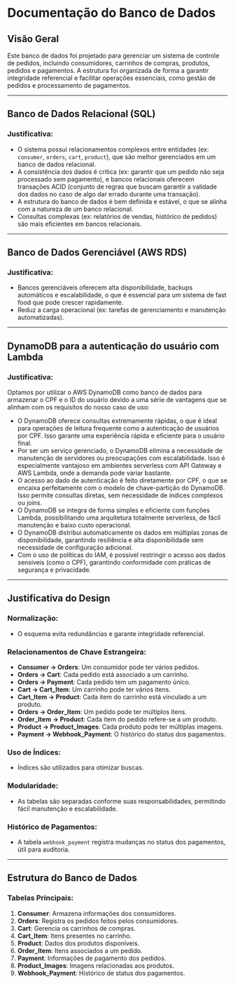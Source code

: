 # Documentação do Banco de Dados

## Visão Geral
Este banco de dados foi projetado para gerenciar um sistema de controle de pedidos, incluindo consumidores, carrinhos de compras, produtos, pedidos e pagamentos. A estrutura foi organizada de forma a garantir integridade referencial e facilitar operações essenciais, como gestão de pedidos e processamento de pagamentos.

---

## Banco de Dados Relacional (SQL)

### Justificativa:
- O sistema possui relacionamentos complexos entre entidades (ex: `consumer`, `orders`, `cart`, `product`), que são melhor gerenciados em um banco de dados relacional.
- A consistência dos dados é crítica (ex: garantir que um pedido não seja processado sem pagamento), e bancos relacionais oferecem transações ACID (conjunto de regras que buscam garantir a validade dos dados no caso de algo dar errado durante uma transação).
- A estrutura do banco de dados é bem definida e estável, o que se alinha com a natureza de um banco relacional.
- Consultas complexas (ex: relatórios de vendas, histórico de pedidos) são mais eficientes em bancos relacionais.

---

## Banco de Dados Gerenciável (AWS RDS)

### Justificativa:
- Bancos gerenciáveis oferecem alta disponibilidade, backups automáticos e escalabilidade, o que é essencial para um sistema de fast food que pode crescer rapidamente.
- Reduz a carga operacional (ex: tarefas de gerenciamento e manutenção automatizadas).

---

## DynamoDB para a autenticação do usuário com Lambda

### Justificativa:
Optamos por utilizar o AWS DynamoDB como banco de dados para armazenar o CPF e o ID do usuário devido a uma série de vantagens que se alinham com os requisitos do nosso caso de uso:

- O DynamoDB oferece consultas extremamente rápidas, o que é ideal para operações de leitura frequente como a autenticação de usuários por CPF. Isso garante uma experiência rápida e eficiente para o usuário final.
- Por ser um serviço gerenciado, o DynamoDB elimina a necessidade de manutenção de servidores ou preocupações com escalabilidade. Isso é especialmente vantajoso em ambientes serverless com API Gateway e AWS Lambda, onde a demanda pode variar bastante.
- O acesso ao dado de autenticação é feito diretamente por CPF, o que se encaixa perfeitamente com o modelo de chave-partição do DynamoDB. Isso permite consultas diretas, sem necessidade de índices complexos ou joins.
- O DynamoDB se integra de forma simples e eficiente com funções Lambda, possibilitando uma arquitetura totalmente serverless, de fácil manutenção e baixo custo operacional.
- O DynamoDB distribui automaticamente os dados em múltiplas zonas de disponibilidade, garantindo resiliência e alta disponibilidade sem necessidade de configuração adicional.
- Com o uso de políticas do IAM, é possível restringir o acesso aos dados sensíveis (como o CPF), garantindo conformidade com práticas de segurança e privacidade.

---

## Justificativa do Design

### Normalização:
- O esquema evita redundâncias e garante integridade referencial.

### Relacionamentos de Chave Estrangeira:
- **Consumer → Orders**: Um consumidor pode ter vários pedidos.
- **Orders → Cart**: Cada pedido está associado a um carrinho.
- **Orders → Payment**: Cada pedido tem um pagamento único.
- **Cart → Cart_Item**: Um carrinho pode ter vários itens.
- **Cart_Item → Product**: Cada item do carrinho está vinculado a um produto.
- **Orders → Order_Item**: Um pedido pode ter múltiplos itens.
- **Order_Item → Product**: Cada item do pedido refere-se a um produto.
- **Product → Product_Images**: Cada produto pode ter múltiplas imagens.
- **Payment → Webhook_Payment**: O histórico do status dos pagamentos.

### Uso de Índices:
- Índices são utilizados para otimizar buscas.

### Modularidade:
- As tabelas são separadas conforme suas responsabilidades, permitindo fácil manutenção e escalabilidade.

### Histórico de Pagamentos:
- A tabela `webhook_payment` registra mudanças no status dos pagamentos, útil para auditoria.

---

## Estrutura do Banco de Dados

### Tabelas Principais:
1. **Consumer**: Armazena informações dos consumidores.
2. **Orders**: Registra os pedidos feitos pelos consumidores.
3. **Cart**: Gerencia os carrinhos de compras.
4. **Cart_Item**: Itens presentes no carrinho.
5. **Product**: Dados dos produtos disponíveis.
6. **Order_Item**: Itens associados a um pedido.
7. **Payment**: Informações de pagamento dos pedidos.
8. **Product_Images**: Imagens relacionadas aos produtos.
9. **Webhook_Payment**: Histórico de status dos pagamentos.
